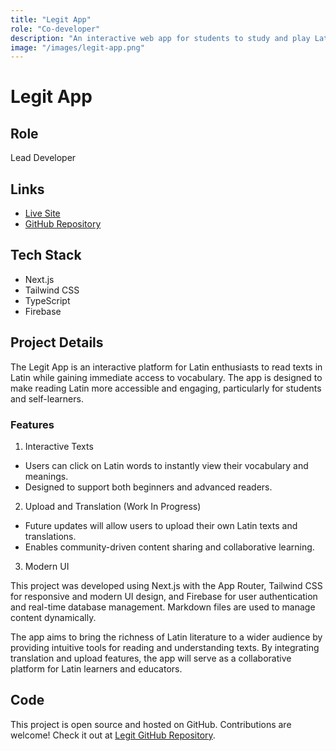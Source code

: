 ```yaml
---
title: "Legit App"
role: "Co-developer"
description: "An interactive web app for students to study and play Latin quizbowl."
image: "/images/legit-app.png"
---
```


# Legit App

## Role
Lead Developer

## Links
- [Live Site](https://legit-tan.vercel.app)
- [GitHub Repository](https://github.com/danielzsh/legit)

## Tech Stack
- Next.js
- Tailwind CSS
- TypeScript
- Firebase

## Project Details

The Legit App is an interactive platform for Latin enthusiasts to read texts in Latin while gaining immediate access to vocabulary. The app is designed to make reading Latin more accessible and engaging, particularly for students and self-learners.

### Features

1. Interactive Texts

- Users can click on Latin words to instantly view their vocabulary and meanings.
- Designed to support both beginners and advanced readers.

2. Upload and Translation (Work In Progress)

- Future updates will allow users to upload their own Latin texts and translations.
- Enables community-driven content sharing and collaborative learning.

3. Modern UI

This project was developed using Next.js with the App Router, Tailwind CSS for responsive and modern UI design, and Firebase for user authentication and real-time database management. Markdown files are used to manage content dynamically.


The app aims to bring the richness of Latin literature to a wider audience by providing intuitive tools for reading and understanding texts. By integrating translation and upload features, the app will serve as a collaborative platform for Latin learners and educators.

## Code
This project is open source and hosted on GitHub. Contributions are welcome! Check it out at [Legit GitHub Repository](https://github.com/danielzsh/legit).
